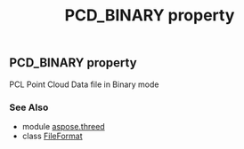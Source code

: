 ﻿---
title: PCD_BINARY property
second_title: Aspose.3D for Python via .NET API References
description: 
type: docs
weight: 370
url: /python-net/aspose.threed/fileformat/pcd_binary/
is_root: false
---

## PCD_BINARY property


PCL Point Cloud Data file in Binary mode

### See Also
* module [aspose.threed](../../)
* class [FileFormat](/3d/python-net/aspose.threed/fileformat)
